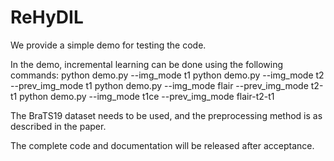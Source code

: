 # ReHyDIL

We provide a simple demo for testing the code.

In the demo, incremental learning can be done using the following commands:
python demo.py --img_mode t1
python demo.py --img_mode t2 --prev_img_mode t1
python demo.py --img_mode flair --prev_img_mode t2-t1
python demo.py --img_mode t1ce --prev_img_mode flair-t2-t1

The BraTS19 dataset needs to be used, and the preprocessing method is as described in the paper.

The complete code and documentation will be released after acceptance.
